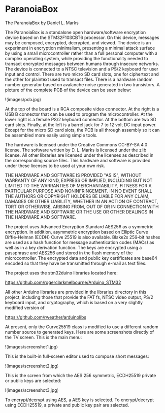 # ParanoiaBox
The ParanoiaBox by Daniel L. Marks

The ParanoiaBox is a standalone open hardware/software encryption device based on the STM32F103CBT6 processor.  On this device, messages may be composed, encrypted, decrypted, and viewed.  The device is an experiment in encryption minimalism, presenting a minimal attack surface by using a small microcontroller rather than a full personal computer with a complex operating system, while providing the functionality needed to transact encrypted messages between humans through insecure networks.  The device is connected to a NTSC television and a PS/2 keyboard for user input and control.  There are two micro SD card slots, one for ciphertext and the other for plaintext used to transact files.  There is a hardware random number generator based on avalanche noise generated in two transistors.  A picture of the complete PCB of the device can be seen below:

!(images/pcb.jpg)

At the top of the board is a RCA composite video connector.  At the right is a USB B connector that can be used to program the microcontroller.  At the lower right is a female PS/2 keyboard connector.  At the bottom are two SD card slots.  Finally, at the left is a barrel jack for 7 to 12 volt DC input power.  Except for the micro SD card slots, the PCB is all through assembly so it can be assembled more easily using simple tools.

The hardware is licensed under the Creative Commons CC-BY-SA 4.0 license.  The software written by D. L. Marks is licensed under the zlib license.  All other libraries are licensed under the licenses as described in the corresponding source files.  This hardware and software is provided under these licenses to be used at your own risk.  

THE HARDWARE AND SOFTWARE IS PROVIDED "AS IS", WITHOUT WARRANTY OF ANY KIND, EXPRESS OR IMPLIED, INCLUDING BUT NOT LIMITED TO THE WARRANTIES OF MERCHANTABILITY, FITNESS FOR A PARTICULAR PURPOSE AND NONINFRINGEMENT. IN NO EVENT SHALL THE AUTHORS OR COPYRIGHT HOLDERS BE LIABLE FOR ANY CLAIM, DAMAGES OR OTHER LIABILITY, WHETHER IN AN ACTION OF CONTRACT, TORT OR OTHERWISE, ARISING FROM, OUT OF OR IN CONNECTION WITH THE HARDWARE AND SOFTWARE OR THE USE OR OTHER DEALINGS IN THE HARDWARE AND SOFTWARE.

The project uses Advanced Encryption Standard AES256 as a symmetric encryption.  In addition, asymmetric encryption based on Elliptic Curve Diffie-Helman (ECDH) Curve 25519 is also available.  Blake2s 256-bit hashes are used as a hash function for message authentication codes (MACs) as well as in a key derivation function.  The keys are encrypted using a passphrase and AES256 and stored in the flash memory of the microcontroller.  The encrypted data and public key certificates are base64 encoded so that they have be transmitted through e-mail as text files.

The project uses the stm32duino libraries located here:

https://github.com/rogerclarkmelbourne/Arduino_STM32

All other Arduino libraries are provided in the libraries directory in this project, including those that provide the FAT fs, NTSC video output, PS/2 keyboard input, and cryptography, which is based on a very slightly modified version of 

https://github.com/rweather/arduinolibs

At present, only the Curve25519 class is modified to use a different random number source to generated keys.  Here are some screenshots directly of the TV screen.  This is the main menu:

!(images/screenshot1.jpg)

This is the built-in full-screen editor used to compose short messages:

!(images/screenshot2.jpg)

This is the screen from which the AES 256 symmetric, ECDH25519 private or public keys are selected:

!(images/screenshot3.jpg)

To encrypt/decrypt using AES, a AES key is selected.  To encrypt/decrypt using ECDH25519, a private and public key pair are selected.
